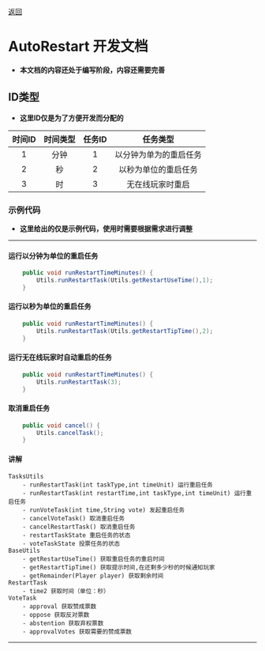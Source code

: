 [返回](../README.md)
# **AutoRestart 开发文档**
- **本文档的内容还处于编写阶段，内容还需要完善**

## **ID类型**
- **这里ID仅是为了方便开发而分配的**

|时间ID|时间类型|任务ID|任务类型|
|:-:|:-:|:-:|:-:|
|1|分钟|1|以分钟为单为的重启任务|
|2|秒|2|以秒为单位的重启任务|
|3|时|3|无在线玩家时重启|

### **示例代码**
- **这里给出的仅是示例代码，使用时需要根据需求进行调整**
---
#### **运行以分钟为单位的重启任务**
```java
    public void runRestartTimeMinutes() {
        Utils.runRestartTask(Utils.getRestartUseTime(),1);
    }
```
#### **运行以秒为单位的重启任务**
```java
    public void runRestartTimeMinutes() {
        Utils.runRestartTask(Utils.getRestartTipTime(),2);
    }
```
#### **运行无在线玩家时自动重启的任务**
```java
    public void runRestartTimeMinutes() {
        Utils.runRestartTask(3);
    }
```
#### **取消重启任务**
```java
    public void cancel() {
        Utils.cancelTask();
    }
```
#### **讲解**
```
TasksUtils
    - runRestartTask(int taskType,int timeUnit) 运行重启任务
    - runRestartTask(int restartTime,int taskType,int timeUnit) 运行重启任务
    - runVoteTask(int time,String vote) 发起重启任务
    - cancelVoteTask() 取消重启任务
    - cancelRestartTask() 取消重启任务
    - restartTaskState 重启任务的状态
    - voteTaskState 投票任务的状态
BaseUtils
    - getRestartUseTime() 获取重启任务的重启时间
    - getRestartTipTime() 获取提示时间,在还剩多少秒的时候通知玩家
    - getRemainder(Player player) 获取剩余时间
RestartTask
    - time2 获取时间（单位：秒）
VoteTask
    - approval 获取赞成票数
    - oppose 获取反对票数
    - abstention 获取弃权票数
    - approvalVotes 获取需要的赞成票数
```
---